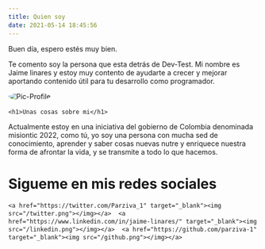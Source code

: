 ```yaml
---
title: Quien soy
date: 2021-05-14 18:45:56
---
```


Buen día, espero estés muy bien.

Te comento soy la persona que esta detrás de Dev-Test. Mi nombre es Jaime linares y estoy muy contento de ayudarte a crecer y mejorar aportando contenido útil para tu desarrollo como programador.

<div class="about"> 
    <img src="https://avatars.githubusercontent.com/u/32104719" style="border-radius: 50%;" alt="Pic-Profile"></img>
    
    <h1>Unas cosas sobre mi</h1>

<p>Actualmente estoy en una iniciativa del gobierno de Colombia denominada misiontic 2022, como tú, yo soy una persona con mucha sed de conocimiento, aprender y saber cosas nuevas nutre y enriquece nuestra forma de afrontar la vida, y se transmite a todo lo que hacemos.</p>
</div>
<h1>Sigueme en mis redes sociales</h1>
<div class="redes">
    
    <a href="https://twitter.com/Parziva_1" target="_blank"><img src="/twitter.png"></img></a>  <a href="https://www.linkedin.com/in/jaime-linares/" target="_blank"><img src="/linkedin.png"></img></a>  <a href="https://github.com/parziva-1" target="_blank"><img src="/github.png"></img></a>
</div>
